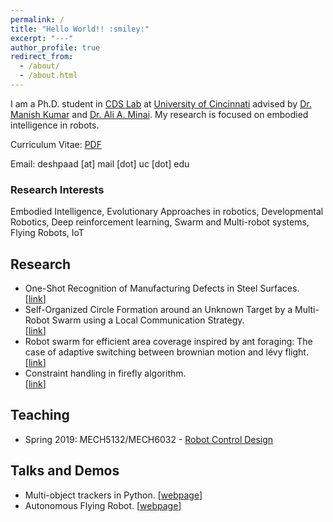 ```yaml
---
permalink: /
title: "Hello World!! :smiley:"
excerpt: "---"
author_profile: true
redirect_from:
  - /about/
  - /about.html
---
```


I am a Ph.D. student in [CDS Lab](https://ceas.uc.edu/research/centers-labs/cooperative-distributed-systems-lab.html) at [University of Cincinnati](https://www.uc.edu/) advised by [Dr. Manish Kumar](https://researchdirectory.uc.edu/p/kumarmu) and [Dr. Ali A. Minai](https://eecs.ceas.uc.edu/~aminai/). My research is focused on embodied intelligence in robots.

Curriculum Vitae: [PDF](https://adipandas.github.io/files/aditya-cv-web.pdf)

Email: deshpaad [at] mail [dot] uc [dot] edu

### Research Interests
Embodied Intelligence, Evolutionary Approaches in robotics, Developmental Robotics, Deep reinforcement learning, Swarm and Multi-robot systems, Flying Robots, IoT

<!-- <div style="width:200px; margin-left: 30px;">
  <script type="text/javascript" id="clstr_globe" src="//clustrmaps.com/globe.js?d=RomffCBzeTvdhyrehWJhIAqA83-h6kNUj-rSlcO6ryE"></script>
</div> -->

## Research
* One-Shot Recognition of Manufacturing Defects in Steel Surfaces.  
  [[link](https://adipandas.github.io/one-shot-steel-surfaces/)]
* Self-Organized Circle Formation around an Unknown Target by a Multi-Robot Swarm using a Local Communication Strategy.  
  [[link](https://adipandas.github.io/publications/2018-06-27-self-organized/)]
* Robot swarm for efficient area coverage inspired by ant foraging: The case of adaptive switching between brownian motion and lévy flight.  
  [[link](https://adipandas.github.io/publications/2017-10-11-antlevy/)]
* Constraint handling in firefly algorithm.  
  [[link](https://adipandas.github.io/publications/2013-06-13-firefly/)]


## Teaching
* Spring 2019: MECH5132/MECH6032 - [Robot Control Design](https://adipandas.github.io/teaching/2019-spring-teaching-1)

## Talks and Demos
* Multi-object trackers in Python. [[webpage](https://adipandas.github.io/multi-object-tracker/)]
* Autonomous Flying Robot. [[webpage](https://adipandas.github.io/portfolio/flyingrobot/)]
